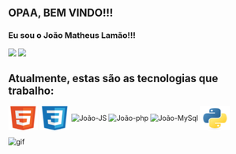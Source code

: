 ## OPAA, BEM VINDO!!!
### Eu sou o João Matheus Lamão!!!

<div style="display: inline_block;">
  <img height="180em" src="https://github-readme-stats.vercel.app/api?username=JoaoMatheusLamao&show_icons=true&theme=monokai&count_private=true"/>
  <img height="180em" src="https://github-readme-stats.vercel.app/api/top-langs/?username=JoaoMatheusLamao&layout=compact&langs_count=7&theme=monokai&count_private=true&hide=hack,css"/>
</div>

## Atualmente, estas são as tecnologias que trabalho:
<div style="display: inline_block">
  <img align="center" alt="João-HTML" height="50" width="60" src="https://raw.githubusercontent.com/devicons/devicon/master/icons/html5/html5-original.svg">
  <img align="center" alt="João-CSS" height="50" width="60" src="https://raw.githubusercontent.com/devicons/devicon/master/icons/css3/css3-original.svg">
  <img align="center" alt="João-JS" height="50" width="60" src="https://cdn.jsdelivr.net/gh/devicons/devicon/icons/javascript/javascript-original.svg">
  <img align="center" alt="João-php" height="70" width="80" src="https://cdn.jsdelivr.net/gh/devicons/devicon/icons/php/php-plain.svg">
  <img align="center" alt="João-MySql" height="70" width="80" src="https://cdn.jsdelivr.net/gh/devicons/devicon/icons/mysql/mysql-original-wordmark.svg">
  <img align="center" alt="João-Python" height="50" width="60" src="https://raw.githubusercontent.com/devicons/devicon/master/icons/python/python-original.svg">
</div>

![gif](https://github.com/JoaoMatheusLamao/JoaoMatheusLamao/assets/77554165/16791aac-3185-4539-808e-24fbc58f947a)
